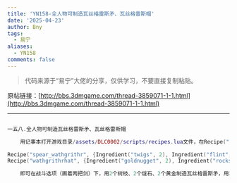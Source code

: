 ```yaml
---
title: 'YN158-全人物可制造瓦丝格雷斯矛、瓦丝格雷斯帽'
date: '2025-04-23'
author: Bny
tags:
  - 易宁
aliases:
  - YN158
comments: false
---
```


> 代码来源于“易宁”大佬的分享，仅供学习，不要直接复制粘贴。

原帖链接：[http://bbs.3dmgame.com/thread-3859071-1-1.html](http://bbs.3dmgame.com/thread-3859071-1-1.html)

---

```lua  

一五八.全人物可制造瓦丝格雷斯矛、瓦丝格雷斯帽	用记事本打开游戏目录/assets/DLC0002/scripts/recipes.lua文件，在Recipe("trap_teeth", {Ingredient("log", 1),Ingredient("rope", 1),Ingredient("houndstooth", 1)}, RECIPETABS.WAR,  TECH.SCIENCE_TWO)的下一行插入以下内容：Recipe("spear_wathgrithr", {Ingredient("twigs", 2), Ingredient("flint", 2), Ingredient("goldnugget", 2)}, RECIPETABS.WAR, TECH.SCIENCE_ONE, nil, nil, nil, nil, true)Recipe("wathgrithrhat", {Ingredient("goldnugget", 2), Ingredient("rocks", 2)}, RECIPETABS.WAR, TECH.SCIENCE_ONE, nil, nil, nil, nil, true)	即可在战斗选项（画着两把剑）下，用2个树枝、2个燧石、2个黄金制造瓦丝格雷斯矛，用2个黄金、2个石头制造瓦丝格雷斯帽

```  

